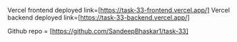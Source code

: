 Vercel frontend deployed link=[https://task-33-frontend.vercel.app/]
Vercel backend deployed link=[https://task-33-backend.vercel.app/]

Github repo = [https://github.com/SandeepBhaskar1/task-33]